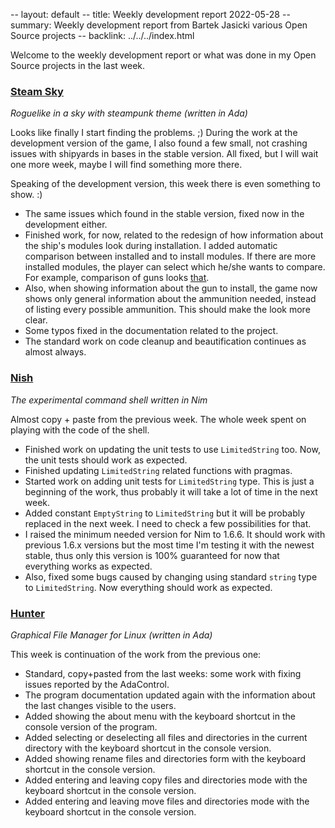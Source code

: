 -- layout: default
-- title: Weekly development report 2022-05-28
-- summary: Weekly development report from Bartek Jasicki various Open Source projects
-- backlink: ../../../index.html

Welcome to the weekly development report or what was done in my Open Source
projects in the last week.

### [Steam Sky](https://www.laeran.pl/repositories/steamsky)

*Roguelike in a sky with steampunk theme (written in Ada)*

Looks like finally I start finding the problems. ;) During  the work at the
development version of the game, I also found a few small, not crashing issues
with shipyards in bases in the stable version. All fixed, but I will wait one
more week, maybe I will find something more there.

Speaking of the development version, this week there is even something to show.
:)

* The same issues which found in the stable version, fixed now in the
  development either.
* Finished work, for now, related to the redesign of how information about the
  ship's modules look during installation. I added automatic comparison between
  installed and to install modules. If there are more installed modules, the
  player can select which he/she wants to compare. For example, comparison of
  guns looks [that](https://imgur.com/AAN658x).
* Also, when showing information about the gun to install, the game now shows
  only general information about the ammunition needed, instead of listing
  every possible ammunition. This should make the look more clear.
* Some typos fixed in the documentation related to the project.
* The standard work on code cleanup and beautification continues as almost
  always.

### [Nish](https://www.laeran.pl/repositories/nish)

*The experimental command shell written in Nim*

Almost copy + paste from the previous week. The whole week spent on playing
with the code of the shell.

* Finished work on updating the unit tests to use `LimitedString` too. Now, the
  unit tests should work as expected.
* Finished updating `LimitedString` related functions with pragmas.
* Started work on adding unit tests for `LimitedString` type. This is just a
  beginning of the work, thus probably it will take a lot of time in the next
  week.
* Added constant `EmptyString` to `LimitedString` but it will be probably
  replaced in the next week. I need to check a few possibilities for that.
* I raised the minimum needed version for Nim to 1.6.6. It should work with
  previous 1.6.x versions but the most time I'm testing it with the newest
  stable, thus only this version is 100% guaranteed for now that everything
  works as expected.
* Also, fixed some bugs caused by changing using standard `string` type to
  `LimitedString`. Now everything should work as expected.

### [Hunter](https://www.laeran.pl/repositories/hunter)

*Graphical File Manager for Linux (written in Ada)*

This week is continuation of the work from the previous one:

* Standard, copy+pasted from the last weeks: some work with fixing issues
  reported by the AdaControl.
* The program documentation updated again with the information about the last
  changes visible to the users.
* Added showing the about menu with the keyboard shortcut in the console
  version of the program.
* Added selecting or deselecting all files and directories in the current
  directory with the keyboard shortcut in the console version.
* Added showing rename files and directories form with the keyboard shortcut in
  the console version.
* Added entering and leaving copy files and directories mode with the keyboard
  shortcut in the console version.
* Added entering and leaving move files and directories mode with the keyboard
  shortcut in the console version.
